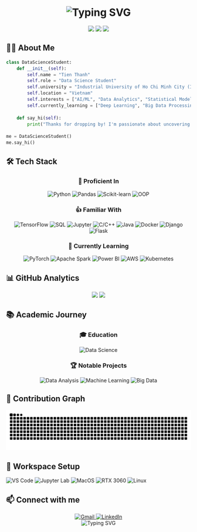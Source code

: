 <h1 align="center">
  <img src="https://readme-typing-svg.herokuapp.com?font=Inter&size=32&duration=3000&pause=1000&color=6F8EFF&center=true&vCenter=true&width=600&lines=Hi+%F0%9F%91%8B%2C+I'm+Tien+Thanh;Data+Science+Student;AI+%26+ML+Enthusiast" alt="Typing SVG" />
</h1>

<div align="center">
  <img src="https://custom-icon-badges.demolab.com/github/followers/ptthanh02?color=236ad3&labelColor=1155ba&style=for-the-badge&logo=person-add&label=Followers&logoColor=white"/>
  <img src="https://custom-icon-badges.demolab.com/github/stars/ptthanh02?color=55960c&labelColor=488207&style=for-the-badge&logo=star&label=Stars&logoColor=white"/>
  <img src="https://komarev.com/ghpvc/?username=ptthanh02&color=6F8EFF&style=for-the-badge&label=Profile+Views"/>
</div>

## 👨‍🎓 About Me

```python
class DataScienceStudent:
    def __init__(self):
        self.name = "Tien Thanh"
        self.role = "Data Science Student"
        self.university = "Industrial University of Ho Chi Minh City (IUH)"
        self.location = "Vietnam"
        self.interests = ["AI/ML", "Data Analytics", "Statistical Modeling", "Big Data"]
        self.currently_learning = ["Deep Learning", "Big Data Processing", "Cloud Computing"]
    
    def say_hi(self):
        print("Thanks for dropping by! I'm passionate about uncovering insights from data and building intelligent systems.")

me = DataScienceStudent()
me.say_hi()
```

## 🛠️ Tech Stack

<div align="center">
  
  ### 💪 Proficient In
  ![Python](https://img.shields.io/badge/Python-3776AB?style=for-the-badge&logo=python&logoColor=white)
  ![Pandas](https://img.shields.io/badge/Pandas-150458?style=for-the-badge&logo=pandas&logoColor=white)
  ![Scikit-learn](https://img.shields.io/badge/Scikit--learn-F7931E?style=for-the-badge&logo=scikit-learn&logoColor=white)
  ![OOP](https://img.shields.io/badge/OOP-007396?style=for-the-badge&logo=java&logoColor=white)
  
  ### 👍 Familiar With
  ![TensorFlow](https://img.shields.io/badge/TensorFlow-FF6F00?style=for-the-badge&logo=tensorflow&logoColor=white)
  ![SQL](https://img.shields.io/badge/SQL-4479A1?style=for-the-badge&logo=mysql&logoColor=white)
  ![Jupyter](https://img.shields.io/badge/Jupyter-F37626?style=for-the-badge&logo=jupyter&logoColor=white)
  ![C/C++](https://img.shields.io/badge/C/C++-00599C?style=for-the-badge&logo=cplusplus&logoColor=white)
  ![Java](https://img.shields.io/badge/Java-ED8B00?style=for-the-badge&logo=openjdk&logoColor=white)
  ![Docker](https://img.shields.io/badge/Docker-2496ED?style=for-the-badge&logo=docker&logoColor=white)
  ![Django](https://img.shields.io/badge/Django-092E20?style=for-the-badge&logo=django&logoColor=white)
  ![Flask](https://img.shields.io/badge/Flask-000000?style=for-the-badge&logo=flask&logoColor=white)
  
  ### 🌱 Currently Learning
  ![PyTorch](https://img.shields.io/badge/PyTorch-EE4C2C?style=for-the-badge&logo=pytorch&logoColor=white)
  ![Apache Spark](https://img.shields.io/badge/Apache_Spark-E25A1C?style=for-the-badge&logo=apache-spark&logoColor=white)
  ![Power BI](https://img.shields.io/badge/Power_BI-F2C811?style=for-the-badge&logo=power-bi&logoColor=black)
  ![AWS](https://img.shields.io/badge/AWS-232F3E?style=for-the-badge&logo=amazon-aws&logoColor=white)
  ![Kubernetes](https://img.shields.io/badge/Kubernetes-326CE5?style=for-the-badge&logo=kubernetes&logoColor=white)
</div>

## 📊 GitHub Analytics

<div align="center">
  <img height="180em" src="https://github-readme-stats.vercel.app/api?username=ptthanh02&show_icons=true&theme=tokyonight&include_all_commits=true&count_private=true"/>
  <img height="180em" src="https://github-readme-stats.vercel.app/api/top-langs/?username=ptthanh02&layout=compact&langs_count=8&theme=tokyonight"/>
</div>

## 📚 Academic Journey

<div align="center">
  
  ### 🎓 Education
  ![Data Science](https://img.shields.io/badge/Data_Science-IUH-6F8EFF?style=for-the-badge)
  
  ### 🏆 Notable Projects
  ![Data Analysis](https://img.shields.io/badge/Data_Analysis-Projects-4B8BF5?style=for-the-badge)
  ![Machine Learning](https://img.shields.io/badge/Machine_Learning-Models-F5B041?style=for-the-badge)
  ![Big Data](https://img.shields.io/badge/Big_Data-Pipelines-E74C3C?style=for-the-badge)
  
</div>

## 🐍 Contribution Graph

<div align="center">
  <img src="https://raw.githubusercontent.com/ptthanh02/ptthanh02/output/github-contribution-grid-snake.svg" alt="snake" />
</div>

## 🔧 Workspace Setup

![VS Code](https://img.shields.io/badge/VS_Code-007ACC?style=for-the-badge&logo=visual-studio-code&logoColor=white)
![Jupyter Lab](https://img.shields.io/badge/Jupyter_Lab-F37626?style=for-the-badge&logo=jupyter&logoColor=white)
![MacOS](https://img.shields.io/badge/MacOS-000000?style=for-the-badge&logo=apple&logoColor=white)
![RTX 3060](https://img.shields.io/badge/RTX_3060-76B900?style=for-the-badge&logo=nvidia&logoColor=white)
![Linux](https://img.shields.io/badge/Linux-FCC624?style=for-the-badge&logo=linux&logoColor=black)

## 📫 Connect with me

<div align="center">
  <a href="mailto:tien.thanh.info22@gmail.com">
    <img src="https://img.shields.io/badge/Gmail-D14836?style=for-the-badge&logo=gmail&logoColor=white" alt="Gmail"/>
  </a>
  <a href="https://www.linkedin.com/in/phạm-tiến-thành-87aa55287/">
    <img src="https://img.shields.io/badge/LinkedIn-0077B5?style=for-the-badge&logo=linkedin&logoColor=white" alt="LinkedIn"/>
  </a>
</div>

<div align="center">
  <img src="https://readme-typing-svg.herokuapp.com?font=Inter&size=22&duration=3000&pause=1000&color=6F8EFF&center=true&vCenter=true&width=600&lines=Thanks+for+visiting!+✨;Connect+for+Data+Science+collaborations!+📊" alt="Typing SVG" />
</div>
